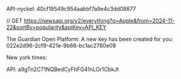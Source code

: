 API-nyckel: 40cf19549c954aabbf7a9e4c3dd08677

// GET https://newsapi.org/v2/everything?q=Apple&from=2024-11-22&sortBy=popularity&apiKey=API_KEY





The Guardian Open Platform:
A new key has been created for you: 022e2d96-2cf9-421e-9b66-bc1ac2780e08


New york times:

API: a9gTn2C71NQBedCyFhFG41nLOr1CbkJt
